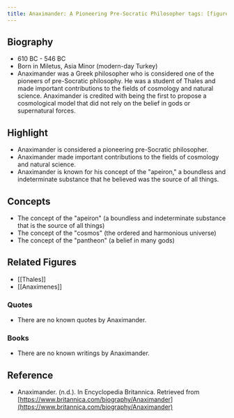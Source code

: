 ```yaml
---
title: Anaximander: A Pioneering Pre-Socratic Philosopher tags: [figure, philosopher, Greek philosophy, cosmology, natural science]
---
```

## Biography

-   610 BC - 546 BC
-   Born in Miletus, Asia Minor (modern-day Turkey)
-   Anaximander was a Greek philosopher who is considered one of the pioneers of pre-Socratic philosophy. He was a student of Thales and made important contributions to the fields of cosmology and natural science. Anaximander is credited with being the first to propose a cosmological model that did not rely on the belief in gods or supernatural forces.

## Highlight

-   Anaximander is considered a pioneering pre-Socratic philosopher.
-   Anaximander made important contributions to the fields of cosmology and natural science.
-   Anaximander is known for his concept of the "apeiron," a boundless and indeterminate substance that he believed was the source of all things.

## Concepts

-   The concept of the "apeiron" (a boundless and indeterminate substance that is the source of all things)
-   The concept of the "cosmos" (the ordered and harmonious universe)
-   The concept of the "pantheon" (a belief in many gods)

## Related Figures

-   [[Thales]]
-   [[Anaximenes]]

### Quotes

-   There are no known quotes by Anaximander.

### Books

-   There are no known writings by Anaximander.

## Reference

-   Anaximander. (n.d.). In Encyclopedia Britannica. Retrieved from [https://www.britannica.com/biography/Anaximander](https://www.britannica.com/biography/Anaximander)